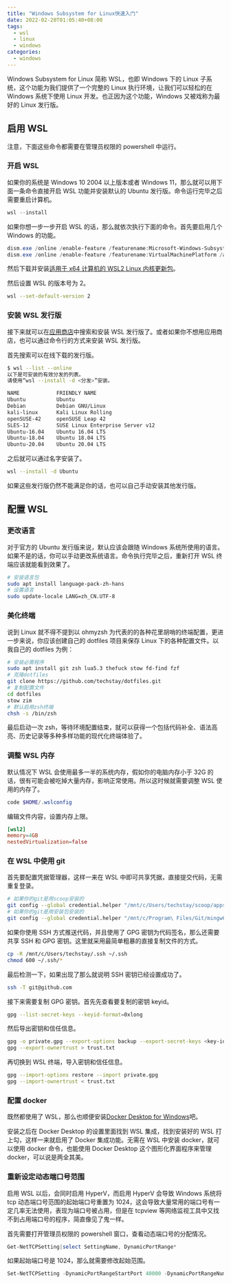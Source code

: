 ```yaml
---
title: "Windows Subsystem for Linux快速入门"
date: 2022-02-20T01:05:40+08:00
tags:
  - wsl
  - linux
  - windows
categories:
  - windows
---
```


Windows Subsystem for Linux 简称 WSL，也即 Windows 下的 Linux 子系统，这个功能为我们提供了一个完整的 Linux 执行环境，让我们可以轻松的在 Windows 系统下使用 Linux 开发。也正因为这个功能，Windows 又被戏称为最好的 Linux 发行版。

## 启用 WSL

注意，下面这些命令都需要在管理员权限的 powershell 中运行。

### 开启 WSL

如果你的系统是 Windows 10 2004 以上版本或者 Windows 11，那么就可以用下面一条命令直接开启 WSL 功能并安装默认的 Ubuntu 发行版。命令运行完毕之后需要重启计算机。

```powershell
wsl --install
```

如果你想一步一步开启 WSL 的话，那么就依次执行下面的命令。首先要启用几个 Windows 的功能。

```powershell
dism.exe /online /enable-feature /featurename:Microsoft-Windows-Subsystem-Linux /all /norestart
dism.exe /online /enable-feature /featurename:VirtualMachinePlatform /all /norestart
```

然后下载并安装[适用于 x64 计算机的 WSL2 Linux 内核更新包](https://wslstorestorage.blob.core.windows.net/wslblob/wsl_update_x64.msi)。

然后设置 WSL 的版本号为 2。

```sh
wsl --set-default-version 2
```

### 安装 WSL 发行版

接下来就可以在[应用商店](https://aka.ms/wslstore)中搜索和安装 WSL 发行版了。或者如果你不想用应用商店，也可以通过命令行的方式来安装 WSL 发行版。

首先搜索可以在线下载的发行版。

```sh
$ wsl --list --online
以下是可安装的有效分发的列表。
请使用“wsl --install -d <分发>”安装。

NAME            FRIENDLY NAME
Ubuntu          Ubuntu
Debian          Debian GNU/Linux
kali-linux      Kali Linux Rolling
openSUSE-42     openSUSE Leap 42
SLES-12         SUSE Linux Enterprise Server v12
Ubuntu-16.04    Ubuntu 16.04 LTS
Ubuntu-18.04    Ubuntu 18.04 LTS
Ubuntu-20.04    Ubuntu 20.04 LTS
```

之后就可以通过名字安装了。

```sh
wsl --install -d Ubuntu
```

如果这些发行版仍然不能满足你的话，也可以自己手动安装其他发行版。

## 配置 WSL

### 更改语言

对于官方的 Ubuntu 发行版来说，默认应该会跟随 Windows 系统所使用的语言。如果不是的话，你可以手动更改系统语言。命令执行完毕之后，重新打开 WSL 终端应该就能看到效果了。

```sh
# 安装语言包
sudo apt install language-pack-zh-hans
# 设置语言
sudo update-locale LANG=zh_CN.UTF-8
```

### 美化终端

说到 Linux 就不得不提到以 ohmyzsh 为代表的的各种花里胡哨的终端配置，更进一步来说，你应该创建自己的 dotfiles 项目来保存 Linux 下的各种配置文件。以我自己的 dotfiles 为例：

```sh
# 安装必需程序
sudo apt install git zsh lua5.3 thefuck stow fd-find fzf
# 克隆dotfiles
git clone https://github.com/techstay/dotfiles.git
# 复制配置文件
cd dotfiles
stow zim
# 默认启用zsh终端
chsh -s /bin/zsh
```

最后启动一次 zsh，等待环境配置结束，就可以获得一个包括代码补全、语法高亮、历史记录等多种多样功能的现代化终端体验了。

### 调整 WSL 内存

默认情况下 WSL 会使用最多一半的系统内存，假如你的电脑内存小于 32G 的话，很有可能会被吃掉大量内存，影响正常使用。所以这时候就需要调整 WSL 使用的内存了。

```powershell
code $HOME/.wslconfig
```

编辑文件内容，设置内存上限。

```conf
[wsl2]
memory=4GB
nestedVirtualization=false
```

### 在 WSL 中使用 git

首先要配置凭据管理器，这样一来在 WSL 中即可共享凭据，直接提交代码，无需重复登录。

```sh
# 如果你的git是用scoop安装的
git config --global credential.helper "/mnt/c/Users/techstay/scoop/apps/git-with-openssh/current/mingw64/libexec/git-core/git-credential-manager-core.exe"
# 如果你的git是用安装包安装的
git config --global credential.helper "/mnt/c/Program\ Files/Git/mingw64/libexec/git-core/git-credential-manager-core.exe"
```

如果你使用 SSH 方式推送代码，并且使用了 GPG 密钥为代码签名，那么还需要共享 SSH 和 GPG 密钥。这里就采用最简单粗暴的直接复制文件的方式。

```sh
cp -R /mnt/c/Users/techstay/.ssh ~/.ssh
chmod 600 ~/.ssh/*
```

最后检测一下，如果出现了那么就说明 SSH 密钥已经设置成功了。

```sh
ssh -T git@github.com
```

接下来需要复制 GPG 密钥。首先先查看要复制的密钥 keyid。

```sh
gpg --list-secret-keys --keyid-format=0xlong
```

然后导出密钥和信任信息。

```sh
gpg -o private.gpg --export-options backup --export-secret-keys <key-id>
gpg --export-ownertrust > trust.txt
```

再切换到 WSL 终端，导入密钥和信任信息。

```sh
gpg --import-options restore --import private.gpg
gpg --import-ownertrust < trust.txt
```

### 配置 docker

既然都使用了 WSL，那么也顺便安装[Docker Desktop for Windows](https://desktop.docker.com/win/main/amd64/Docker%20Desktop%20Installer.exe)吧。

安装之后在 Docker Desktop 的设置里面找到 WSL 集成，找到安装好的 WSL 打上勾，这样一来就启用了 Docker 集成功能。无需在 WSL 中安装 docker，就可以使用 docker 命令，也能使用 Docker Desktop 这个图形化界面程序来管理 docker，可以说是两全其美。

### 重新设定动态端口号范围

启用 WSL 以后，会同时启用 HyperV，而启用 HyperV 会导致 Windows 系统将 tcp 动态端口号范围的起始端口号重置为 1024，这会导致大量常用的端口号有一定几率无法使用，表现为端口号被占用，但是在 tcpview 等网络监视工具中又找不到占用端口号的程序，简直像见了鬼一样。

首先需要打开管理员权限的 powershell 窗口，查看动态端口号的分配情况。

```powershell
Get-NetTCPSetting|select SettingName, DynamicPortRange*
```

如果起始端口号是 1024，那么就需要修改起始范围。

```powershell
Set-NetTCPSetting -DynamicPortRangeStartPort 40000 -DynamicPortRangeNumberOfPorts 10000
```
